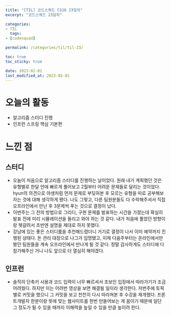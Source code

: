 ```yaml
---
title: "[TIL] 코드스쿼드 CS16 23일차"
excerpt: "코드스쿼드 23일차"

categories:
- TIL
  tags:
- [codesquad]

permalink: /categories/til/til-23/

toc: true
toc_sticky: true

date: 2023-02-01
last_modified_at: 2023-02-01
---
```


# 오늘의 활동
- 알고리즘 스터디 진행
- 인프런 스프링 핵심 기본편

# 느낀 점
## 스터디
- 오늘이 처음으로 알고리즘 스터디를 진행하는 날이었다. 원래 내가 계획했던 것은 유형별로 한달 안에 빠르게 풀어보고 2월부터 어려운 문제들로 달리는 것이었다. hyun의 의견으로 야생처럼 먼저 문제로 부딪혀본 후 모르는 유형을 따로 공부해보자는 것에 대해 생각하게 됐다. 나도 그렇고, 다른 팀원분들도 다 수락해주셔서 직접 오프라인에서 만난 후 3문제씩 푸는 것으로 결정이 났다.
- 이번주는 그 전의 방법으로 그리디, 구현 문제를 발표하는 시간을 가졌는데 확실히 발표 전에 미리 시뮬레이션을 돌리고 와야 하는 것 같다. 내가 처음에 풀었던 방향이랑 헷갈려서 초반엔 설명을 제대로 하지 못했다.
- 강남에 있는 좋은 스터디룸을 추천해드렸더니 거기로 결정이 나서 이미 예약까지 진행된 상태다. 돈 관리 대장으로 나그가 임명됐고, 이제 다음주부터는 온라인에서만 봤던 팀원들을 계속 오프라인에서 만나게 될 것 같다. 정말 감사하게도 스터디에 다 참가해주신 거니 나도 앞으로 더 열심히 해야겠다.

## 인프런
- 솔직히 단축키 사용과 코드 입력이 너무 빠르셔서 초보인 입장에서 따라가기가 조금 어려웠다. 하지만 이는 어려번 영상을 보면 해결될 일이라 생각한다. 저번주에 토픽별로 커밋을 했으니 그 커밋을 보고 천천히 다시 따라쳐본 후 수강을 재개했다. 프론트개발자 한분이랑 뜻에 맞는 웹사이트를 한번 만들어보는 게 꿈이기 때문에 일단 그 정도가 될 수 있을 때까지 이해력을 높일 수 있을 만큼 높이려 한다.   